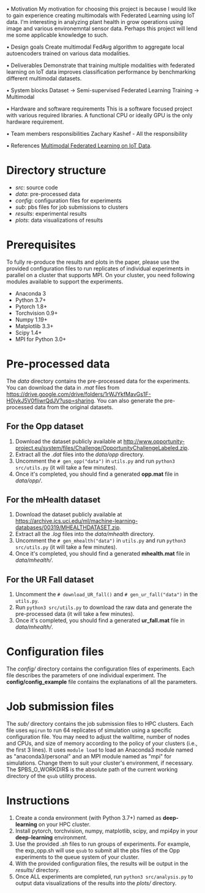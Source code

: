 • Motivation
My motivation for choosing this project is because I would like to gain experience creating multimodals with Federated Learning using IoT data.
I'm interesting in analyzing plant health in grow operations using image and various environemntal sensor data. Perhaps this project will lend me some applicable knowledge to such.

• Design goals
Create multimodal FedAvg algorithm to aggregate local autoencoders trained on various data modalities.

• Deliverables
Demonstrate that training multiple modalities with federated learning on IoT data improves classification performance by benchmarking different multimodal datasets.

• System blocks
Dataset -> Semi-supervised Federated Learning Training -> Multimodal

• Hardware and software requirements
This is a software focused project with various required libraries. A functional CPU or ideally GPU is the only hardware requirement.

• Team members responsibilities
Zachary Kashef - All the responsibility

• References
[Multimodal Federated Learning on IoT Data](https://arxiv.org/abs/2109.04833).

# Directory structure
* *src*: source code
* *data*: pre-processed data
* *config*: configuration files for experiments
* *sub*: pbs files for job submissions to clusters
* *results*: experimental results
* *plots*: data visualizations of results

# Prerequisites
To fully re-produce the results and plots in the paper, please use the provided
configuration files to run replicates of individual experiments in parallel on a
cluster that supports MPI. On your cluster, you need following modules available
to support the experiments.

* Anaconda 3
* Python 3.7+
* Pytorch 1.8+
* Torchvision 0.9+
* Numpy 1.19+
* Matplotlib 3.3+
* Scipy 1.4+
* MPI for Python 3.0+

# Pre-processed data
The *data* directory contains the pre-processed data for the experiments. You can download the data in *.mat* files from https://drive.google.com/drive/folders/1rWJYkfMavGs1F-H0jykJ5V0fIiwrQdJV?usp=sharing.
You can also generate the pre-processed data from the original datasets.

## For the Opp dataset
1. Download the dataset publicly available at
    http://www.opportunity-project.eu/system/files/Challenge/OpportunityChallengeLabeled.zip.
2. Extract all the *.dat* files into the *data/opp* directory.
3. Uncomment the `# gen_opp("data")` in `utils.py` and run `python3 src/utils.py` (it will take a few minutes).
4. Once it's completed, you should find a generated **opp.mat** file in *data/opp/*.

## For the mHealth dataset
1. Download the dataset publicly available at
https://archive.ics.uci.edu/ml/machine-learning-databases/00319/MHEALTHDATASET.zip.
2. Extract all the *.log* files into the *data/mhealth* directory.
3. Uncomment the `# gen_mhealth("data")` in `utils.py` and run `python3 src/utils.py` (it will take a few minutes).
4. Once it's completed, you should find a generated **mhealth.mat** file in *data/mhealth/*.

## For the UR Fall dataset
1. Uncomment the `# download_UR_fall()` and `# gen_ur_fall("data")` in the `utils.py`.
2. Run `python3 src/utils.py` to download the raw data and generate the pre-processed data (it will take a few minutes).
3. Once it's completed, you should find a generated **ur_fall.mat** file in *data/mhealth/*.

# Configuration files
The *config/* directory contains the configuration files of experiments. Each
file describes the parameters of one individual experiment. The
**config/config_example** file contains the explanations of all the parameters.

# Job submission files
The *sub/* directory contains the job submission files to HPC clusters. Each
file uses `mpirun` to run 64 replicates of simulation using a specific
configuration file. You may need to adjust the walltime, number of nodes and
CPUs, and size of memory according to the policy of your clusters (i.e., the
first 3 lines). It uses `module load` to load an Anaconda3 module named as
"anaconda3/personal" and an MPI module named as "mpi" for simulations. Change
them to suit your cluster's environment, if necessary. The \$PBS_O_WORKDIR\$ is
the absolute path of the current working directory of the `qsub` utility
process.

# Instructions
1. Create a conda environment (with Python 3.7+) named as **deep-learning** on
your HPC cluster.
2. Install pytorch, torchvision, numpy, matplotlib, scipy, and mpi4py in your
**deep-learning** environment.
3. Use the provided *.sh* files to run groups of experiments. For
example, the exp_opp.sh will use `qsub` to submit all the pbs files of the Opp
experiments to the queue system of your cluster.
4. With the provided configuration files, the results will be output in the
*results/* directory.
5. Once ALL experiments are completed, run `python3 src/analysis.py` to output
data visualizations of the results into the *plots/* directory.
